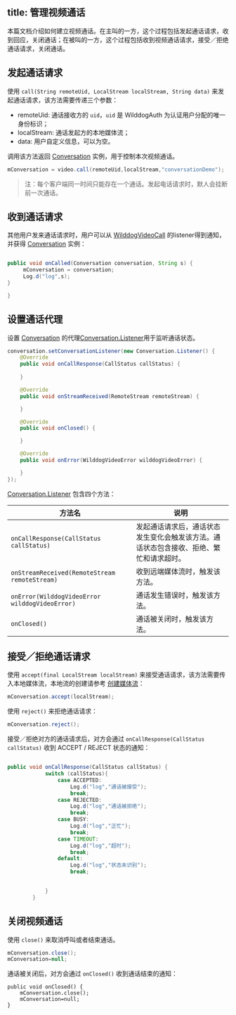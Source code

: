 title: 管理视频通话
---

本篇文档介绍如何建立视频通话。在主叫的一方，这个过程包括发起通话请求，收到回应，关闭通话；在被叫的一方，这个过程包括收到视频通话请求，接受／拒绝通话请求，关闭通话。


## 发起通话请求

使用 `call(String remoteUid, LocalStream localStream, String data)` 来发起通话请求，该方法需要传递三个参数：

* remoteUid: 通话接收方的 `uid`，`uid` 是 WilddogAuth 为认证用户分配的唯一身份标识；
* localStream: 通话发起方的本地媒体流；
* data: 用户自定义信息，可以为空。

调用该方法返回 [Conversation](/conversation/Android/api/conversation.html) 实例，用于控制本次视频通话。

```java
mConversation = video.call(remoteUid,localStream,"conversationDemo");
```

> 注：每个客户端同一时间只能存在一个通话。发起电话请求时，默人会挂断前一次通话。

## 收到通话请求

其他用户发来通话请求时，用户可以从 [WilddogVideoCall](/conversation/Android/api/wilddog-video-call.html) 的listener得到通知，并获得 [Conversation](/conversation/Android/api/conversation.html) 实例：

```java

public void onCalled(Conversation conversation, String s) {
     mConversation = conversation;
     Log.d("log",s);
}

}
```

## 设置通话代理

设置 [Conversation](/conversation/Android/api/conversation.html) 的代理[Conversation.Listener](/conversation/Android/api/conversation-listener.html)用于监听通话状态。

```java
conversation.setConversationListener(new Conversation.Listener() {
    @Override
    public void onCallResponse(CallStatus callStatus) {
                       
    }

    @Override
    public void onStreamReceived(RemoteStream remoteStream) {

    }

    @Override
    public void onClosed() {

    }

    @Override
    public void onError(WilddogVideoError wilddogVideoError) {

    }
});
```

[Conversation.Listener](/conversation/Android/api/conversation-listener.html) 包含四个方法：

方法名  | 说明
------ | ------
`onCallResponse(CallStatus callStatus)` | 发起通话请求后，通话状态发生变化会触发该方法。通话状态包含接收、拒绝、繁忙和请求超时。
`onStreamReceived(RemoteStream remoteStream)`   | 收到远端媒体流时，触发该方法。
`onError(WilddogVideoError wilddogVideoError)` | 通话发生错误时，触发该方法。
`onClosed()`           | 通话被关闭时，触发该方法。

## 接受／拒绝通话请求

使用 `accept(final LocalStream localStream)` 来接受通话请求，该方法需要传入本地媒体流，本地流的创建请参考 [创建媒体流](/conversation/Android/guide/2-mediaStream.html)：

```java
mConversation.accept(localStream);
```

使用 `reject()` 来拒绝通话请求：

```java
mConversation.reject();
```

接受／拒绝对方的通话请求后，对方会通过 `onCallResponse(CallStatus callStatus)` 收到 ACCEPT / REJECT 状态的通知：

```java

public void onCallResponse(CallStatus callStatus) {
            switch (callStatus){
                case ACCEPTED:
                    Log.d("log","通话被接受");
                    break;
                case REJECTED:
                    Log.d("log","通话被拒绝");
                    break;
                case BUSY:
                    Log.d("log","正忙");
                    break;                
                case TIMEOUT:
                    Log.d("log","超时");
                    break;                
                default:
                    Log.d("log","状态未识别");
                    break;
                    

            }
        }
```

## 关闭视频通话

使用 `close()` 来取消呼叫或者结束通话。

```java
mConversation.close();
mConversation=null;
```

通话被关闭后，对方会通过 `onClosed()` 收到通话结束的通知：

```
public void onClosed() {
    mConversation.close();
    mConversation=null;
}
```

